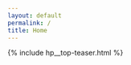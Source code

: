 ```yaml
---
layout: default
permalink: /
title: Home
---
```


<div class="wrap">

  {% include hp__top-teaser.html %}

</div>

